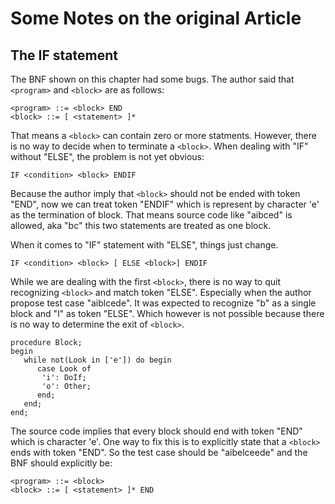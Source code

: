 # Some Notes on the original Article

## The IF statement
The BNF shown on this chapter had some bugs. The author said that `<program>`
and `<block>` are as follows:

```
<program> ::= <block> END
<block> ::= [ <statement> ]*
```

That means a `<block>` can contain zero or more statments. However, there is
no way to decide when to terminate a `<block>`. When dealing with "IF" without
"ELSE", the problem is not yet obvious:

```
IF <condition> <block> ENDIF
```

Because the author imply that `<block>` should not be ended with token "END",
now we can treat token "ENDIF" which is represent by character 'e' as the
termination of block. That means source code like "aibced" is allowed, aka
"bc" this two statements are treated as one block.

When it comes to "IF" statement with "ELSE", things just change.

```
IF <condition> <block> [ ELSE <block>] ENDIF
```

While we are dealing with the first `<block>`, there is no way to quit
recognizing `<block>` and match token "ELSE". Especially when the author
propose test case "aiblcede". It was expected to recognize "b" as a single
block and "l" as token "ELSE". Which however is not possible because there is
no way to determine the exit of `<block>`.

```
procedure Block;
begin
   while not(Look in ['e']) do begin
      case Look of
       'i': DoIf;
       'o': Other;
      end;
   end;
end;
```

The source code implies that every block should end with token "END" which is
character 'e'. One way to fix this is to explicitly state that a `<block>`
ends with token "END". So the test case should be "aibelceede" and the BNF
should explicitly be:

```
<program> ::= <block>
<block> ::= [ <statement> ]* END
```

